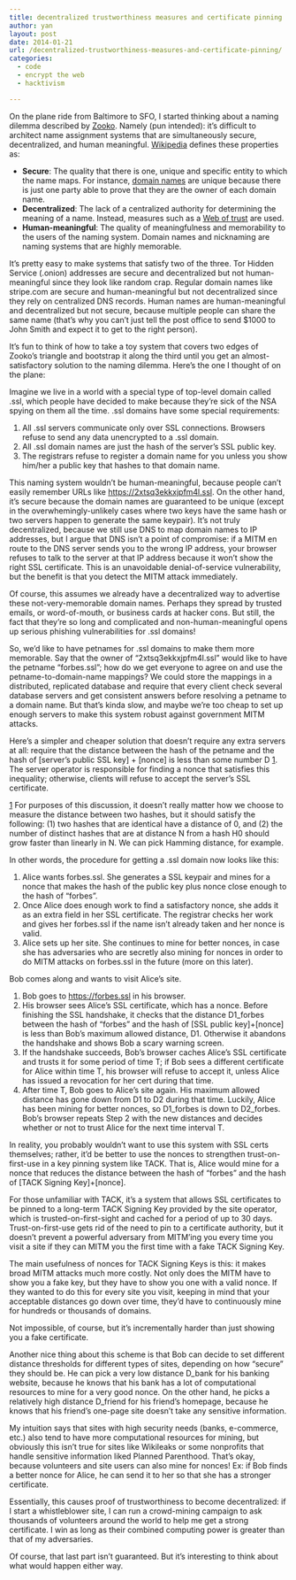 ```yaml
---
title: decentralized trustworthiness measures and certificate pinning
author: yan
layout: post
date: 2014-01-21
url: /decentralized-trustworthiness-measures-and-certificate-pinning/
categories:
  - code
  - encrypt the web
  - hacktivism

---
```

On the plane ride from Baltimore to SFO, I started thinking about a naming dilemma described by [Zooko][1]. Namely (pun intended): it&#8217;s difficult to architect name assignment systems that are simultaneously secure, decentralized, and human meaningful. [Wikipedia][2] defines these properties as:

  * **Secure**: The quality that there is one, unique and specific entity to which the name maps. For instance, [domain names][3] are unique because there is just one party able to prove that they are the owner of each domain name.
  * **Decentralized**: The lack of a centralized authority for determining the meaning of a name. Instead, measures such as a [Web of trust][4] are used.
  * **Human-meaningful**: The quality of meaningfulness and memorability to the users of the naming system. Domain names and nicknaming are naming systems that are highly memorable.

It&#8217;s pretty easy to make systems that satisfy two of the three. Tor Hidden Service (.onion) addresses are secure and decentralized but not human-meaningful since they look like random crap. Regular domain names like stripe.com are secure and human-meaningful but not decentralized since they rely on centralized DNS records. Human names are human-meaningful and decentralized but not secure, because multiple people can share the same name (that&#8217;s why you can&#8217;t just tell the post office to send $1000 to John Smith and expect it to get to the right person).

It&#8217;s fun to think of how to take a toy system that covers two edges of Zooko&#8217;s triangle and bootstrap it along the third until you get an almost-satisfactory solution to the naming dilemma. Here&#8217;s the one I thought of on the plane:

Imagine we live in a world with a special type of top-level domain called .ssl, which people have decided to make because they&#8217;re sick of the NSA spying on them all the time. .ssl domains have some special requirements:

  1. All .ssl servers communicate only over SSL connections. Browsers refuse to send any data unencrypted to a .ssl domain.
  2. All .ssl domain names are just the hash of the server&#8217;s SSL public key.
  3. The registrars refuse to register a domain name for you unless you show him/her a public key that hashes to that domain name.

This naming system wouldn&#8217;t be human-meaningful, because people can&#8217;t easily remember URLs like https://2xtsq3ekkxjpfm4l.ssl. On the other hand, it&#8217;s secure because the domain names are guaranteed to be unique (except in the overwhemingly-unlikely cases where two keys have the same hash or two servers happen to generate the same keypair). It&#8217;s not truly decentralized, because we still use DNS to map domain names to IP addresses, but I argue that DNS isn&#8217;t a point of compromise: if a MITM en route to the DNS server sends you to the wrong IP address, your browser refuses to talk to the server at that IP address because it won&#8217;t show the right SSL certificate. This is an unavoidable denial-of-service vulnerability, but the benefit is that you detect the MITM attack immediately.

Of course, this assumes we already have a decentralized way to advertise these not-very-memorable domain names. Perhaps they spread by trusted emails, or word-of-mouth, or business cards at hacker cons. But still, the fact that they&#8217;re so long and complicated and non-human-meaningful opens up serious phishing vulnerabilities for .ssl domains!

So, we&#8217;d like to have petnames for .ssl domains to make them more memorable. Say that the owner of &#8220;2xtsq3ekkxjpfm4l.ssl&#8221; would like to have the petname &#8220;forbes.ssl&#8221;; how do we get everyone to agree on and use the petname-to-domain-name mappings? We could store the mappings in a distributed, replicated database and require that every client check several database servers and get consistent answers before resolving a petname to a domain name. But that&#8217;s kinda slow, and maybe we&#8217;re too cheap to set up enough servers to make this system robust against government MITM attacks.

Here&#8217;s a simpler and cheaper solution that doesn&#8217;t require any extra servers at all: require that the distance between the hash of the petname and the hash of [server&#8217;s public SSL key] + [nonce] is less than some number D [1]. The server operator is responsible for finding a nonce that satisfies this inequality; otherwise, clients will refuse to accept the server&#8217;s SSL certificate.

[1] For purposes of this discussion, it doesn&#8217;t really matter how we choose to measure the distance between two hashes, but it should satisfy the following: (1) two hashes that are identical have a distance of 0, and (2) the number of distinct hashes that are at distance N from a hash H0 should grow faster than linearly in N. We can pick Hamming distance, for example.

In other words, the procedure for getting a .ssl domain now looks like this:

  1. Alice wants forbes.ssl. She generates a SSL keypair and mines for a nonce that makes the hash of the public key plus nonce close enough to the hash of &#8220;forbes&#8221;.
  2. Once Alice does enough work to find a satisfactory nonce, she adds it as an extra field in her SSL certificate. The registrar checks her work and gives her forbes.ssl if the name isn&#8217;t already taken and her nonce is valid.
  3. Alice sets up her site. She continues to mine for better nonces, in case she has adversaries who are secretly also mining for nonces in order to do MITM attacks on forbes.ssl in the future (more on this later).

Bob comes along and wants to visit Alice&#8217;s site.

  1. Bob goes to https://forbes.ssl in his browser.
  2. His browser sees Alice&#8217;s SSL certificate, which has a nonce. Before finishing the SSL handshake, it checks that the distance D1_forbes between the hash of &#8220;forbes&#8221; and the hash of [SSL public key]+[nonce] is less than Bob&#8217;s maximum allowed distance, D1. Otherwise it abandons the handshake and shows Bob a scary warning screen.
  3. If the handshake succeeds, Bob&#8217;s browser caches Alice&#8217;s SSL certificate and trusts it for some period of time T; if Bob sees a different certificate for Alice within time T, his browser will refuse to accept it, unless Alice has issued a revocation for her cert during that time.
  4. After time T, Bob goes to Alice&#8217;s site again. His maximum allowed distance has gone down from D1 to D2 during that time. Luckily, Alice has been mining for better nonces, so D1\_forbes is down to D2\_forbes. Bob&#8217;s browser repeats Step 2 with the new distances and decides whether or not to trust Alice for the next time interval T.

In reality, you probably wouldn&#8217;t want to use this system with SSL certs themselves; rather, it&#8217;d be better to use the nonces to strengthen trust-on-first-use in a key pinning system like TACK. That is, Alice would mine for a nonce that reduces the distance between the hash of &#8220;forbes&#8221; and the hash of [TACK Signing Key]+[nonce].

For those unfamiliar with TACK, it&#8217;s a system that allows SSL certificates to be pinned to a long-term TACK Signing Key provided by the site operator, which is trusted-on-first-sight and cached for a period of up to 30 days. Trust-on-first-use gets rid of the need to pin to a certificate authority, but it doesn&#8217;t prevent a powerful adversary from MITM&#8217;ing you every time you visit a site if they can MITM you the first time with a fake TACK Signing Key.

The main usefulness of nonces for TACK Signing Keys is this: it makes broad MITM attacks much more costly. Not only does the MITM have to show you a fake key, but they have to show you one with a valid nonce. If they wanted to do this for every site you visit, keeping in mind that your acceptable distances go down over time, they&#8217;d have to continuously mine for hundreds or thousands of domains.

Not impossible, of course, but it&#8217;s incrementally harder than just showing you a fake certificate.

Another nice thing about this scheme is that Bob can decide to set different distance thresholds for different types of sites, depending on how &#8220;secure&#8221; they should be. He can pick a very low distance D\_bank for his banking website, because he knows that his bank has a lot of computational resources to mine for a very good nonce. On the other hand, he picks a relatively high distance D\_friend for his friend&#8217;s homepage, because he knows that his friend&#8217;s one-page site doesn&#8217;t take any sensitive information.

My intuition says that sites with high security needs (banks, e-commerce, etc.) also tend to have more computational resources for mining, but obviously this isn&#8217;t true for sites like Wikileaks or some nonprofits that handle sensitive information liked Planned Parenthood. That&#8217;s okay, because volunteers and site users can also mine for nonces! Ex: if Bob finds a better nonce for Alice, he can send it to her so that she has a stronger certificate.

Essentially, this causes proof of trustworthiness to become decentralized: if I start a whistleblower site, I can run a crowd-mining campaign to ask thousands of volunteers around the world to help me get a strong certificate. I win as long as their combined computing power is greater than that of my adversaries.

Of course, that last part isn&#8217;t guaranteed. But it&#8217;s interesting to think about what would happen either way.

&nbsp;

 [1]: https://en.wikipedia.org/wiki/Zooko_Wilcox-O%27Hearn
 [2]: https://en.wikipedia.org/wiki/Zooko%27s_triangle
 [3]: https://en.wikipedia.org/wiki/Domain_name "Domain name"
 [4]: https://en.wikipedia.org/wiki/Web_of_trust "Web of trust"